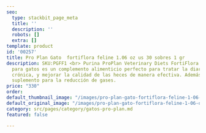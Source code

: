 ```yaml
---
seo:
  type: stackbit_page_meta
  title: ''
  description: ''
  robots: []
  extra: []
template: product
id: '00257'
title: Pro Plan Gato  fortiflora feline 1.06 oz us 30 sobres 1 gr
description: SKU:PGFF1 <br> Purina ProPlan Veterinary Diets FortiFlora probiótico
  para gatos es un complemento alimenticio perfecto para tratar la diarrea aguda o
  crónica, y mejorar la calidad de las heces de manera efectiva. Además, es un excelente
  suplemento para la reducción de gases.
price: "330"
order: 
default_thumbnail_image: "/images/pro-plan-gato-fortiflora-feline-1-06-oz-us-30-sobres-1-gr.jpg"
default_original_image: "/images/pro-plan-gato-fortiflora-feline-1-06-oz-us-30-sobres-1-gr.jpg"
category: src/pages/category/gatos-pro-plan.md
featured: false

---
```


